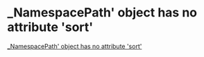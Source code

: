 # _NamespacePath' object has no attribute 'sort'
[_NamespacePath' object has no attribute 'sort'](https://aiwithcloud.com/2021/08/20/_namespacepath-object-has-no-attribute-sort/)